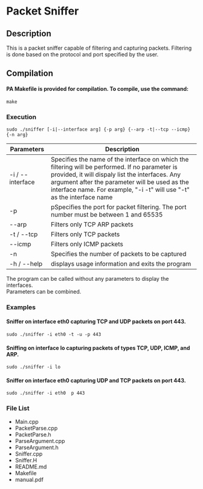 # Packet Sniffer


## Description
This is a packet sniffer capable of filtering and capturing packets.
Filtering is done based on the protocol and port specified by the user.

## Compilation
#### PA Makefile is provided for compilation. To compile, use the command:
```
make
```
### Execution
```
sudo ./sniffer [-i|--interface arg] {-p arg} {--arp -t|--tcp --icmp} {-n arg}
```
| Parameters | Description |
|---|---|
|-i / --interface | Specifies the name of the interface on which the filtering will be performed. If no parameter is provided, it will dispaly list the interfaces. Any argument after the parameter will be used as the interface name. For example, "-i -t" will use "-t" as the interface name|  
| -p | pSpecifies the port for packet filtering. The port number must be between 1 and 65535|  
| --arp | Filters only TCP ARP packets|
| -t / --tcp | Filters only TCP packets |  
| --icmp | Filters only ICMP packets |
| -n | Specifies the number of packets to be captured |
| -h / --help | displays usage information and exits the program | 

The program can be called without any parameters to display the interfaces.    
Parameters can be combined.

### Examples

#### Sniffer on interface eth0 capturing TCP and UDP packets on port 443.
```
sudo ./sniffer -i eth0 -t -u -p 443
```
#### Sniffing on interface lo capturing packets of types TCP, UDP, ICMP, and ARP.

```
sudo ./sniffer -i lo 
```
#### Sniffer on interface eth0 capturing UDP and TCP packets on port 443.
```
sudo ./sniffer -i eth0  p 443
```

### File List
- Main.cpp    
- PacketParse.cpp  
- PacketParse.h  
- ParseArgument.cpp  
- ParseArgument.h  
- Sniffer.cpp  
- Sniffer.H  
- README.md    
- Makefile    
- manual.pdf  
